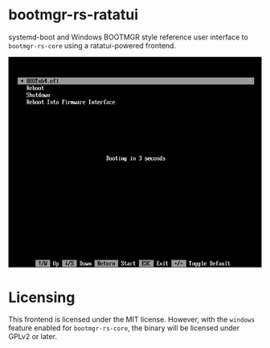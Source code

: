 # bootmgr-rs-ratatui

systemd-boot and Windows BOOTMGR style reference user interface to `bootmgr-rs-core` using a ratatui-powered frontend.

![systemd-boot and Windows bootmgr-like interface for a bootloader](/images/bootmgr-rs-ratatui.png)

# Licensing

This frontend is licensed under the MIT license. However, with the `windows` feature enabled for `bootmgr-rs-core`, the binary will be licensed under GPLv2 or later.
